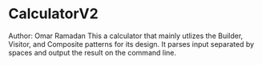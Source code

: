# CalculatorV2
Author: Omar Ramadan
This a calculator that mainly utlizes the Builder, Visitor, and Composite patterns for its design.
It parses input separated by spaces and output the result on the command line.
